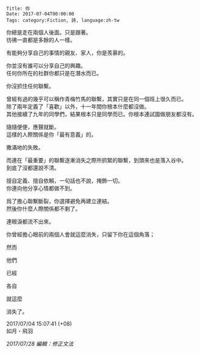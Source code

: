     Title: 你
    Date: 2017-07-04T00:00:00
    Tags: category:Fiction, 詩, language:zh-tw

你總是走在兩個人後面。只是跟著。<br>
彷彿一直都是多餘的人一樣。<br>

有能夠分享自己的事情的親友、家人，你是羨慕的。<br>

你並沒有誰可以分享自己的興趣。<br>
任何你所在的社群你都只是在潛水而已。<br>

你沒抓住任何聯繫。<br>

曾經有過的幾乎可以稱作青梅竹馬的聯繫，其實只是在同一個班上很久而已。<br>
除了兩年定義了「喜歡」以外，十一年間你根本什麼都沒做。<br>
其他接續了九年的同學們，結果根本只是同學而已。你根本連試圖做朋友都沒有。<br>

隨隨便便，應聲就斷。<br>
這樣的人際關係是你「最有意義」的。<br>

撒滿地的失敗。<br>

而連在「最重要」的聯繫逐漸消失之際所抓緊的聯繫，到頭來也是落入谷中。<br>
到底了沒都還說不清。<br>

擅自定義、擅自依賴，一句話也不說，掩飾一切。<br>
你連向他分享心情都做不到。<br>

爲了擔心聯繫斷裂，你選擇避免再建立連結。<br>
然後你什麼人際關係都不剩了。<br>

連眼淚都流不出來。<br>

你曾經擔心眼前的兩個人會就這麼消失，只留下你在這個角落；<br>

然而<br>

他們<br>

已經<br>

各自<br>

就這麼<br>

消失了。<br>

2017/07/04 15:07:41 (+08)<br>
如月・飛羽<br>

*2017/07/28 編輯：修正文法*
